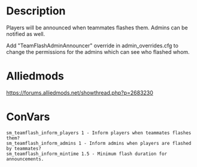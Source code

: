 # Description
Players will be announced when teammates flashes them. Admins can be notified as well.

Add "TeamFlashAdminAnnouncer" override in admin_overrides.cfg to change the permissions for the admins which can see who flashed whom.

# Alliedmods
https://forums.alliedmods.net/showthread.php?p=2683230

# ConVars
```
sm_teamflash_inform_players 1 - Inform players when teammates flashes them?
sm_teamflash_inform_admins 1 - Inform admins when players are flashed by teammates?
sm_teamflash_inform_mintime 1.5 - Minimum flash duration for announcements.
```
